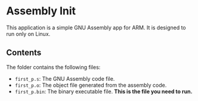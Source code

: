 # Assembly Init

This application is a simple GNU Assembly app for ARM. It is designed to run only on Linux.

## Contents

The folder contains the following files:

- `first_p.s`: The GNU Assembly code file.
- `first_p.o`: The object file generated from the assembly code.
- `first_p.bin`: The binary executable file. **This is the file you need to run.**
